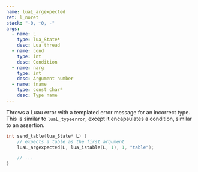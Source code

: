 ```yaml
---
name: luaL_argexpected
ret: l_noret
stack: "-0, +0, -"
args:
  - name: L
    type: lua_State*
    desc: Lua thread
  - name: cond
    type: int
    desc: Condition
  - name: narg
    type: int
    desc: Argument number
  - name: tname
    type: const char*
    desc: Type name
---
```


Throws a Luau error with a templated error message for an incorrect type. This is similar to `luaL_typeerror`, except it encapsulates a condition, similar to an assertion.

```cpp title="Example"
int send_table(lua_State* L) {
	// expects a table as the first argument
	luaL_argexpected(L, lua_istable(L, 1), 1, "table");

	// ...
}
```
